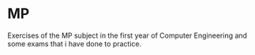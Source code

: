 # MP

Exercises of the MP subject in the first year of Computer Engineering and some exams that i have done to practice.
